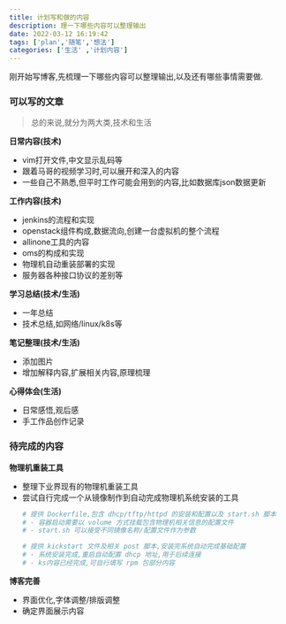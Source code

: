 ```yaml
---
title: 计划写和做的内容
description: 理一下哪些内容可以整理输出
date: 2022-03-12 16:19:42
tags: ['plan','随笔','想法']
categories: ['生活' ,'计划内容']
---
```

刚开始写博客,先梳理一下哪些内容可以整理输出,以及还有哪些事情需要做.

### 可以写的文章
> 总的来说,就分为两大类,技术和生活

**日常内容(技术)**
- vim打开文件,中文显示乱码等
- 跟着马哥的视频学习时,可以展开和深入的内容
- 一些自己不熟悉,但平时工作可能会用到的内容,比如数据库json数据更新

**工作内容(技术)**
- jenkins的流程和实现
- openstack组件构成,数据流向,创建一台虚拟机的整个流程
- allinone工具的内容
- oms的构成和实现
- 物理机自动重装部署的实现
- 服务器各种接口协议的差别等

**学习总结(技术/生活)**
- 一年总结
- 技术总结,如网络/linux/k8s等

**笔记整理(技术/生活)**
- 添加图片
- 增加解释内容,扩展相关内容,原理梳理

**心得体会(生活)**
- 日常感悟,观后感
- 手工作品创作记录

### 待完成的内容
**物理机重装工具**
- 整理下业界现有的物理机重装工具
- 尝试自行完成一个从镜像制作到自动完成物理机系统安装的工具
    ```bash
    # 提供 Dockerfile,包含 dhcp/tftp/httpd 的安装和配置以及 start.sh 脚本
    # - 容器启动需要以 volume 方式挂载包含物理机相关信息的配置文件
    # - start.sh 可以接受不同镜像名称/配置文件作为参数

    # 提供 kickstart 文件及相关 post 脚本,安装完系统自动完成基础配置
    # - 系统安装完成,重启自动配置 dhcp 地址,用于后续连接
    # - ks内容已经完成,可自行填写 rpm 包部分内容
    ```

**博客完善**
- 界面优化,字体调整/排版调整
- 确定界面展示内容